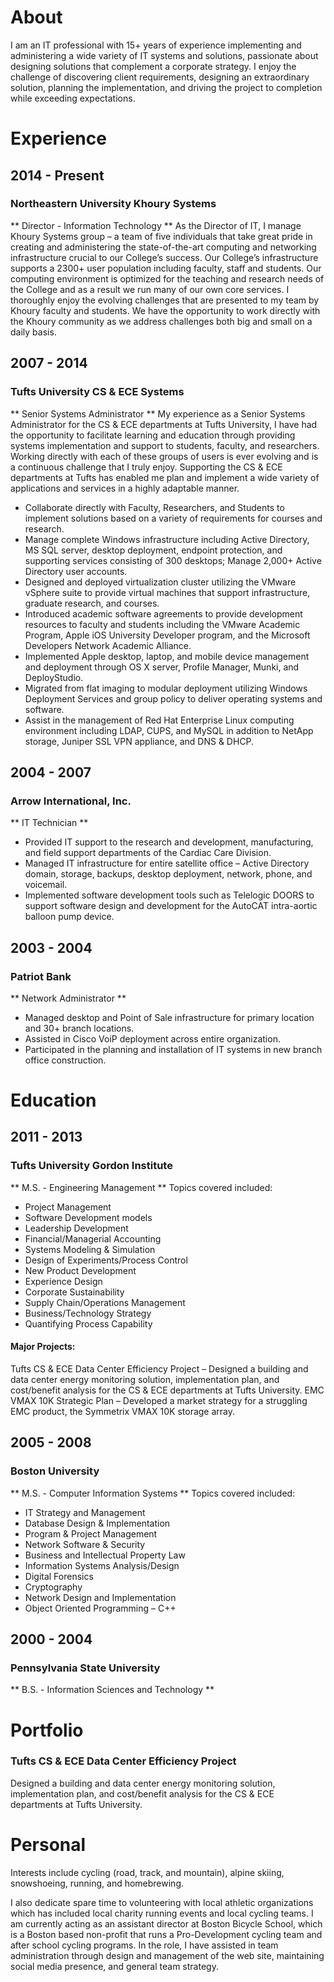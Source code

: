 # About

I am an IT professional with 15+ years of experience implementing and administering a wide variety of IT systems and solutions, passionate about designing solutions that complement a corporate strategy. I enjoy the challenge of discovering client requirements, designing an extraordinary solution, planning the implementation, and driving the project to completion while exceeding expectations.

# Experience

## 2014 - Present
### Northeastern University Khoury Systems
** Director - Information Technology **
As the Director of IT, I manage Khoury Systems group – a team of five individuals that take great pride in creating and administering the state-of-the-art computing and networking infrastructure crucial to our College’s success. Our College’s infrastructure supports a 2300+ user population including faculty, staff and students. Our computing environment is optimized for the teaching and research needs of the College and as a result we run many of our own core services. I thoroughly enjoy the evolving challenges that are presented to my team by Khoury faculty and students. We have the opportunity to work directly with the Khoury community as we address challenges both big and small on a daily basis.

## 2007 - 2014
### Tufts University CS & ECE Systems
** Senior Systems Administrator **
My experience as a Senior Systems Administrator for the CS & ECE departments at Tufts University, I have had the opportunity to facilitate learning and education through providing systems implementation and support to students, faculty, and researchers. Working directly with each of these groups of users is ever evolving and is a continuous challenge that I truly enjoy. Supporting the CS & ECE departments at Tufts has enabled me plan and implement a wide variety of applications and services in a highly adaptable manner.

- Collaborate directly with Faculty, Researchers, and Students to implement solutions based on a variety of requirements for courses and research.
- Manage complete Windows infrastructure including Active Directory, MS SQL server, desktop deployment, endpoint protection, and supporting services consisting of 300 desktops; Manage 2,000+ Active Directory user accounts.
- Designed and deployed virtualization cluster utilizing the VMware vSphere suite to provide virtual machines that support infrastructure, graduate research, and courses.
- Introduced academic software agreements to provide development resources to faculty and students including the VMware Academic Program, Apple iOS University Developer program, and the Microsoft Developers Network Academic Alliance.
- Implemented Apple desktop, laptop, and mobile device management and deployment through OS X server, Profile Manager, Munki, and DeployStudio.
- Migrated from flat imaging to modular deployment utilizing Windows Deployment Services and group policy to deliver operating systems and software.
- Assist in the management of Red Hat Enterprise Linux computing environment including LDAP, CUPS, and MySQL in addition to NetApp storage, Juniper SSL VPN appliance, and DNS & DHCP.

## 2004 - 2007
### Arrow International, Inc.
** IT Technician **
- Provided IT support to the research and development, manufacturing, and field support departments of the Cardiac Care Division.
- Managed IT infrastructure for entire satellite office – Active Directory domain, storage, backups, desktop deployment, network, phone, and voicemail.
- Implemented software development tools such as Telelogic DOORS to support software design and development for the AutoCAT intra-aortic balloon pump device.

## 2003 - 2004
### Patriot Bank
** Network Administrator **
- Managed desktop and Point of Sale infrastructure for primary location and 30+ branch locations.
- Assisted in Cisco VoiP deployment across entire organization.
- Participated in the planning and installation of IT systems in new branch office construction.

# Education
## 2011 - 2013
### Tufts University Gordon Institute
** M.S. - Engineering Management **
Topics covered included:

- Project Management
- Software Development models
- Leadership Development
- Financial/Managerial Accounting
- Systems Modeling & Simulation
- Design of Experiments/Process Control
- New Product Development
- Experience Design
- Corporate Sustainability
- Supply Chain/Operations Management
- Business/Technology Strategy
- Quantifying Process Capability

#### Major Projects:

Tufts CS & ECE Data Center Efficiency Project – Designed a building and data center energy monitoring solution, implementation plan, and cost/benefit analysis for the CS & ECE departments at Tufts University.
EMC VMAX 10K Strategic Plan – Developed a market strategy for a struggling EMC product, the Symmetrix VMAX 10K storage array.

## 2005 - 2008
### Boston University
** M.S. - Computer Information Systems **
Topics covered included:

- IT Strategy and Management
- Database Design & Implementation
- Program & Project Management
- Network Software & Security
- Business and Intellectual Property Law
- Information Systems Analysis/Design
- Digital Forensics
- Cryptography
- Network Design and Implementation
- Object Oriented Programming – C++

## 2000 - 2004
### Pennsylvania State University
** B.S. - Information Sciences and Technology **
# Portfolio

### Tufts CS & ECE Data Center Efficiency Project
Designed a building and data center energy monitoring solution, implementation plan, and cost/benefit analysis for the CS & ECE departments at Tufts University.

# Personal
Interests include cycling (road, track, and mountain), alpine skiing, snowshoeing, running, and homebrewing.

I also dedicate spare time to volunteering with local athletic organizations which has included local charity running events and local cycling teams. I am currently acting as an assistant director at Boston Bicycle School, which is a Boston based non-profit that runs a Pro-Development cycling team and after school cycling programs. In the role, I have assisted in team administration through design and management of the web site, maintaining social media presence, and general team strategy.
